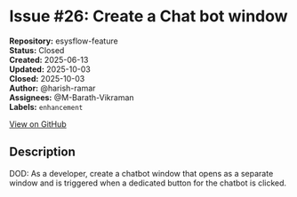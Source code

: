 # Issue #26: Create a Chat bot window

**Repository:** esysflow-feature  
**Status:** Closed  
**Created:** 2025-06-13  
**Updated:** 2025-10-03  
**Closed:** 2025-10-03  
**Author:** @harish-ramar  
**Assignees:** @M-Barath-Vikraman  
**Labels:** `enhancement`  

[View on GitHub](https://github.com/Simtestlab/esysflow-feature/issues/26)

## Description

DOD: As a developer, create a chatbot window that opens as a separate window and is triggered when a dedicated button for the chatbot is clicked.